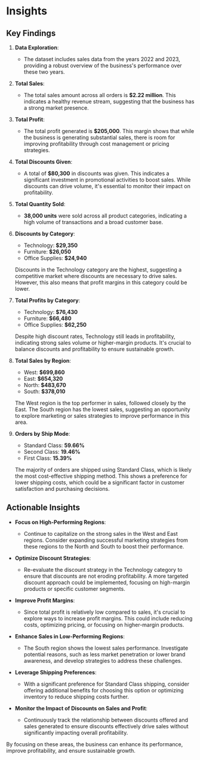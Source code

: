 # Insights

## Key Findings

1. **Data Exploration**:
   - The dataset includes sales data from the years 2022 and 2023, providing a robust overview of the business's performance over these two years.

2. **Total Sales**:
   - The total sales amount across all orders is **$2.22 million**. This indicates a healthy revenue stream, suggesting that the business has a strong market presence.

3. **Total Profit**:
   - The total profit generated is **$205,000**. This margin shows that while the business is generating substantial sales, there is room for improving profitability through cost management or pricing strategies.

4. **Total Discounts Given**:
   - A total of **$80,300** in discounts was given. This indicates a significant investment in promotional activities to boost sales. While discounts can drive volume, it's essential to monitor their impact on profitability.

5. **Total Quantity Sold**:
   - **38,000 units** were sold across all product categories, indicating a high volume of transactions and a broad customer base.

6. **Discounts by Category**:
   - Technology: **$29,350**
   - Furniture: **$26,050**
   - Office Supplies: **$24,940**
   
   Discounts in the Technology category are the highest, suggesting a competitive market where discounts are necessary to drive sales. However, this also means that profit margins in this category could be lower.

7. **Total Profits by Category**:
   - Technology: **$76,430**
   - Furniture: **$66,480**
   - Office Supplies: **$62,250**
   
   Despite high discount rates, Technology still leads in profitability, indicating strong sales volume or higher-margin products. It's crucial to balance discounts and profitability to ensure sustainable growth.

8. **Total Sales by Region**:
   - West: **$699,860**
   - East: **$654,320**
   - North: **$483,670**
   - South: **$378,010**
   
   The West region is the top performer in sales, followed closely by the East. The South region has the lowest sales, suggesting an opportunity to explore marketing or sales strategies to improve performance in this area.

9. **Orders by Ship Mode**:
   - Standard Class: **59.66%**
   - Second Class: **19.46%**
   - First Class: **15.39%**
   
   The majority of orders are shipped using Standard Class, which is likely the most cost-effective shipping method. This shows a preference for lower shipping costs, which could be a significant factor in customer satisfaction and purchasing decisions.

## Actionable Insights

- **Focus on High-Performing Regions**: 
  - Continue to capitalize on the strong sales in the West and East regions. Consider expanding successful marketing strategies from these regions to the North and South to boost their performance.

- **Optimize Discount Strategies**:
  - Re-evaluate the discount strategy in the Technology category to ensure that discounts are not eroding profitability. A more targeted discount approach could be implemented, focusing on high-margin products or specific customer segments.

- **Improve Profit Margins**:
  - Since total profit is relatively low compared to sales, it's crucial to explore ways to increase profit margins. This could include reducing costs, optimizing pricing, or focusing on higher-margin products.

- **Enhance Sales in Low-Performing Regions**:
  - The South region shows the lowest sales performance. Investigate potential reasons, such as less market penetration or lower brand awareness, and develop strategies to address these challenges.

- **Leverage Shipping Preferences**:
  - With a significant preference for Standard Class shipping, consider offering additional benefits for choosing this option or optimizing inventory to reduce shipping costs further. 

- **Monitor the Impact of Discounts on Sales and Profit**:
  - Continuously track the relationship between discounts offered and sales generated to ensure discounts effectively drive sales without significantly impacting overall profitability.

By focusing on these areas, the business can enhance its performance, improve profitability, and ensure sustainable growth.
